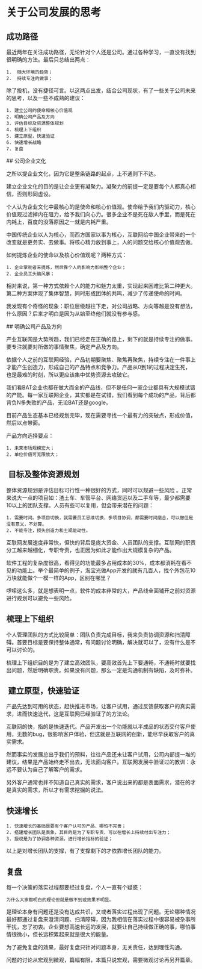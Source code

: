 # 关于公司发展的思考

## 成功路径 

最近两年在关注成功路径，无论针对个人还是公司。通过各种学习，一直没有找到很明确的方法。最后只总结出两点： 

	1.	随大环境的趋势； 
	2.	持续专注的做事；

除了投机，没有捷径可言。以这两点出发，结合公司现状，有了一些关于公司未来的思考，以及一些不成熟的建议： 

```
1. 建立公司的使命和核心价值观
2. 明确公司产品及方向
3. 评估目标及资源整体规划
4. 梳理上下组织 
5. 建立原型，快速验证 
6. 快速增长战略 
7. 复盘
``` 


## 公司企业文化 

之所以提企业文化，因为它是整条链路的起点，上不通则下不达。 

建立企业文化的目的是让企业更有凝聚力。凝聚力的前提一定是要每个人都真心相信，否则形同虚设。 

个人认为企业文化中最核心的是使命和核心价值观。使命给予我们内驱动力，核心价值观过滤掉内在阻力，给予我们向心力。很多企业不是死在敌人手里，而是死在内耗上，百度的没落原因之一就是内耗严重。 

中国传统企业以人为核心，而西方国家以事为核心，互联网给中国企业带来的一个改变就是更务实、去做事。将核心精力放到事上，人的问题交给核心价值观去做。 

如何提炼企业的使命以及核心价值观呢？两种方式： 

```
1. 企业掌舵者来提炼，然后靠个人的影响力影响整个企业； 
2. 企业员工头脑风暴； 
```

相对来说，第一种方式依赖个人的能力和魅力太重，实现起来困难比第二种更大。第二种方案体现了集体智慧，同时形成团体的共鸣，减少了传递使命的时间。 

我发现有个奇怪的现象：职位层级越往下走，对公司战略、方向等越是没有想法，什么原因？后来才明白是因为从始至终他们就没有参与感。


## 明确公司产品及方向 


产业互联网是大势所趋，我们已经走在正确的路上，剩下的就是持续专注的做事。要专注就要对所做的事情聚焦，确定产品及方向。 

依据个人之前的互联网经验，产品初期要聚焦、聚焦再聚焦，持续专注在一件事上才能产生创造力，形成自己的产品特点和竞争力。产品从0到1的过程决定生死，也是最难的时刻，所以更应该集中优势资源去攻破它。 

我们看BAT企业也都在做大而全的产品线，但不是任何一家企业都具有大规模试错的产能。每一家互联网企业，其实都是在试错，我们看到每个成功的产品，背后都背负N多失败的产品，无论BAT还是google。 

目前产品生态基本已经规划完毕，现在需要寻找一个最有力的突破点，形成价值，然后以点带面。 

产品方向选择要点： 

```
1. 未来市场规模宏大； 
2. 单位价值可无限放大； 
```


##  目标及整体资源规划 

整体资源规划是评估目标可行性一种很好的方式，同时可以规避一些风险 。正常来说大一点的项目如：渣土车、车管平台、网络货运以及二手车等，最少都需要10以上的团队支撑。人员有些可以复用，但会带来潜在的问题： 

```
1. 需要时间。多项目切换，就需要员工思维切换，多项目协调，都需要时间磨合，可以做但是没有意义，不划算。 
2. 不能专注，损失创造力和主观能动性。 
```

互联网发展速度非常快，但快的背后是庞大资金、人员团队的支撑。互联网的职责分工越来越细化，专职专责，也正因为如此才能作出大规模复杂的产品。

软件工程的复杂度很高，看得见的功能最多占用成本的30%，成本都消耗在看不见的功能上。举个最简单的例子，淘宝光做App开发的就有几百人，找个外包花10万块就能做个一模一样的App，区别在哪里？

啰嗦这么多，就是想表明一点，软件的成本非常的大，产品线全面铺开之前对资源进行规划可以避免一些风险。 

## 梳理上下组织 

个人管理团队的方式比较简单：团队负责完成目标，我来负责协调资源和扫清障碍。首要目标是要保持整体通常，有问题讨论明确，解决就可以了，没有什么是不可以讨论的。

梳理上下组织目的是为了建立高效团队，要高效首先上下要通畅，不通畅时就要找出问题，然后明确职责。如果没有问题，那么一定是沟通机制有缺陷，及时弥补。 


##  建立原型，快速验证

产品先达到可用的状态，赶快推进市场，让客户试用，通过反馈获取客户的真实需求，进而快速迭代，这是互联网已经验证了的方法论。 

互联网的快，指的是快速迭代。产品开发出一个功能就以半成品的状态交付客户使用，无数的bug，很影响客户体验，但这就是互联网的创新，能尽早获取客户的真实需求。 

然而事实的发展总出乎我们的预料，往往产品还未让客户试用，公司内部提一堆的建议，结果是产品始终走不出去，无法面向客户。互联网发展中验证过的教训：永远不要认为自己了解客户的需求。 

另外客户通常也并不知道自己真实的需求，客户说出来的都是表面需求，潜在的才是真实的需求，所以才有需求挖掘的说法。 


## 快速增长 

```
1. 快速增长的基础是要有个客户认可的产品，哪怕不完善； 
2. 搭建增长团队是表象，其目的是为了专职专责，可以在增长上持续付出专注力； 
3. 授权是为了协调各种资源，进行增长指标的验证；
```

以上是对增长团队的支撑，有了支撑剩下的才依靠增长团队的能力。

## 复盘 

每一个决策的落实过程都要经过复盘，个人一直有个疑惑：

```
为什么大家都明白的理论但就是做不到或效果不明显。
```

是理论本身有问题还是没有达成共识，又或者落实过程出现了问题。无论哪种情况最好都通过复盘来澄清问题、扫清障碍，因为我相信在落实过程中很容易被杂事所干扰，忘了初衷。企业要想高速长远的发展，就要让自己持续做正确的事，哪怕事情很微小，但长远积累起来就是很大的能量。 

为了避免复盘的效果，最好复盘只针对问题本身，无关责任，达到理性沟通。 


问题的讨论从宏观到微观，篇幅有限，本篇只说宏观，需要微观讨论再另开篇章。 


